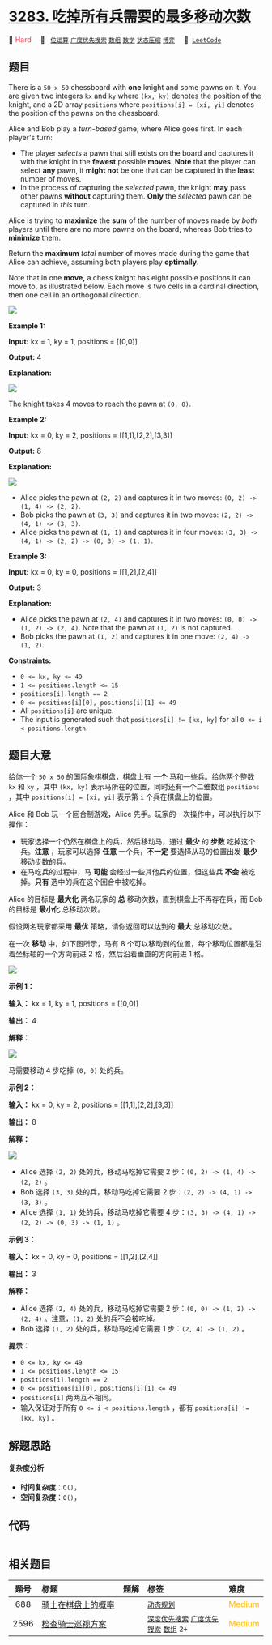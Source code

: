 # [3283. 吃掉所有兵需要的最多移动次数](https://leetcode.com/problems/maximum-number-of-moves-to-kill-all-pawns)

🔴 <font color=#ff334b>Hard</font>&emsp; 🔖&ensp; [`位运算`](/tag/bit-manipulation.md) [`广度优先搜索`](/tag/breadth-first-search.md) [`数组`](/tag/array.md) [`数学`](/tag/math.md) [`状态压缩`](/tag/bitmask.md) [`博弈`](/tag/game-theory.md)&emsp; 🔗&ensp;[`LeetCode`](https://leetcode.com/problems/maximum-number-of-moves-to-kill-all-pawns)

## 题目

There is a `50 x 50` chessboard with **one** knight and some pawns on it. You
are given two integers `kx` and `ky` where `(kx, ky)` denotes the position of
the knight, and a 2D array `positions` where `positions[i] = [xi, yi]` denotes
the position of the pawns on the chessboard.

Alice and Bob play a _turn-based_ game, where Alice goes first. In each
player's turn:

  * The player _selects_ a pawn that still exists on the board and captures it with the knight in the **fewest** possible **moves**. **Note** that the player can select **any** pawn, it **might not** be one that can be captured in the **least** number of moves.
  * In the process of capturing the _selected_ pawn, the knight **may** pass other pawns **without** capturing them. **Only** the _selected_ pawn can be captured in _this_ turn.

Alice is trying to **maximize** the **sum** of the number of moves made by
_both_ players until there are no more pawns on the board, whereas Bob tries
to **minimize** them.

Return the **maximum** _total_ number of moves made during the game that Alice
can achieve, assuming both players play **optimally**.

Note that in one **move,** a chess knight has eight possible positions it can
move to, as illustrated below. Each move is two cells in a cardinal direction,
then one cell in an orthogonal direction.

![](https://assets.leetcode.com/uploads/2024/08/01/chess_knight.jpg)



**Example 1:**

**Input:** kx = 1, ky = 1, positions = [[0,0]]

**Output:** 4

**Explanation:**

![](https://assets.leetcode.com/uploads/2024/08/16/gif3.gif)

The knight takes 4 moves to reach the pawn at `(0, 0)`.

**Example 2:**

**Input:** kx = 0, ky = 2, positions = [[1,1],[2,2],[3,3]]

**Output:** 8

**Explanation:**

**![](https://assets.leetcode.com/uploads/2024/08/16/gif4.gif)**

  * Alice picks the pawn at `(2, 2)` and captures it in two moves: `(0, 2) -> (1, 4) -> (2, 2)`.
  * Bob picks the pawn at `(3, 3)` and captures it in two moves: `(2, 2) -> (4, 1) -> (3, 3)`.
  * Alice picks the pawn at `(1, 1)` and captures it in four moves: `(3, 3) -> (4, 1) -> (2, 2) -> (0, 3) -> (1, 1)`.

**Example 3:**

**Input:** kx = 0, ky = 0, positions = [[1,2],[2,4]]

**Output:** 3

**Explanation:**

  * Alice picks the pawn at `(2, 4)` and captures it in two moves: `(0, 0) -> (1, 2) -> (2, 4)`. Note that the pawn at `(1, 2)` is not captured.
  * Bob picks the pawn at `(1, 2)` and captures it in one move: `(2, 4) -> (1, 2)`.



**Constraints:**

  * `0 <= kx, ky <= 49`
  * `1 <= positions.length <= 15`
  * `positions[i].length == 2`
  * `0 <= positions[i][0], positions[i][1] <= 49`
  * All `positions[i]` are unique.
  * The input is generated such that `positions[i] != [kx, ky]` for all `0 <= i < positions.length`.


## 题目大意

给你一个 `50 x 50` 的国际象棋棋盘，棋盘上有 **一个**  马和一些兵。给你两个整数 `kx` 和 `ky` ，其中 `(kx, ky)`
表示马所在的位置，同时还有一个二维数组 `positions` ，其中 `positions[i] = [xi, yi]` 表示第 `i`
个兵在棋盘上的位置。

Alice 和 Bob 玩一个回合制游戏，Alice 先手。玩家的一次操作中，可以执行以下操作：

  * 玩家选择一个仍然在棋盘上的兵，然后移动马，通过 **最少**  的 **步数** 吃掉这个兵。**注意**  ，玩家可以选择 **任意**  一个兵，**不一定**  要选择从马的位置出发 **最少**  移动步数的兵。
  * 在马吃兵的过程中，马 **可能**  会经过一些其他兵的位置，但这些兵 **不会**  被吃掉。**只有**  选中的兵在这个回合中被吃掉。

Alice 的目标是 **最大化**  两名玩家的 **总**  移动次数，直到棋盘上不再存在兵，而 Bob 的目标是 **最小化**  总移动次数。

假设两名玩家都采用 **最优**  策略，请你返回可以达到的 **最大**  总移动次数。

在一次 **移动**  中，如下图所示，马有 8 个可以移动到的位置，每个移动位置都是沿着坐标轴的一个方向前进 2 格，然后沿着垂直的方向前进 1 格。

![](https://assets.leetcode.com/uploads/2024/08/01/chess_knight.jpg)



**示例 1：**

**输入：** kx = 1, ky = 1, positions = [[0,0]]

**输出：** 4

**解释：**

![](https://assets.leetcode.com/uploads/2024/08/16/gif3.gif)

马需要移动 4 步吃掉 `(0, 0)` 处的兵。

**示例 2：**

**输入：** kx = 0, ky = 2, positions = [[1,1],[2,2],[3,3]]

**输出：** 8

**解释：**

**![](https://assets.leetcode.com/uploads/2024/08/16/gif4.gif)**

  * Alice 选择 `(2, 2)` 处的兵，移动马吃掉它需要 2 步：`(0, 2) -> (1, 4) -> (2, 2)` 。
  * Bob 选择 `(3, 3)` 处的兵，移动马吃掉它需要 2 步：`(2, 2) -> (4, 1) -> (3, 3)` 。
  * Alice 选择 `(1, 1)` 处的兵，移动马吃掉它需要 4 步：`(3, 3) -> (4, 1) -> (2, 2) -> (0, 3) -> (1, 1)` 。

**示例 3：**

**输入：** kx = 0, ky = 0, positions = [[1,2],[2,4]]

**输出：** 3

**解释：**

  * Alice 选择 `(2, 4)` 处的兵，移动马吃掉它需要 2 步：`(0, 0) -> (1, 2) -> (2, 4)` 。注意，`(1, 2)` 处的兵不会被吃掉。
  * Bob 选择 `(1, 2)` 处的兵，移动马吃掉它需要 1 步：`(2, 4) -> (1, 2)` 。



**提示：**

  * `0 <= kx, ky <= 49`
  * `1 <= positions.length <= 15`
  * `positions[i].length == 2`
  * `0 <= positions[i][0], positions[i][1] <= 49`
  * `positions[i]` 两两互不相同。
  * 输入保证对于所有 `0 <= i < positions.length` ，都有 `positions[i] != [kx, ky]` 。


## 解题思路

#### 复杂度分析

- **时间复杂度**：`O()`，
- **空间复杂度**：`O()`，

## 代码

```javascript

```

## 相关题目

<!-- prettier-ignore -->
| 题号 | 标题 | 题解 | 标签 | 难度 |
| :------: | :------ | :------: | :------ | :------ |
| 688 | [骑士在棋盘上的概率](https://leetcode.com/problems/knight-probability-in-chessboard) |  |  [`动态规划`](/tag/dynamic-programming.md) | <font color=#ffb800>Medium</font> |
| 2596 | [检查骑士巡视方案](https://leetcode.com/problems/check-knight-tour-configuration) |  |  [`深度优先搜索`](/tag/depth-first-search.md) [`广度优先搜索`](/tag/breadth-first-search.md) [`数组`](/tag/array.md) `2+` | <font color=#ffb800>Medium</font> |

<style>
.blue {
    background-color: #096dd9;
    padding: 0.25rem 0.5rem;
    margin: 0;
    font-size: 0.85em;
    border-radius: 3px;
    color: white;
    font-weight: 500;
}
table th:first-of-type { width: 10%; }
table th:nth-of-type(2) { width: 35%; }
table th:nth-of-type(3) { width: 10%; }
table th:nth-of-type(4) { width: 35%; }
table th:nth-of-type(5) { width: 10%; }
</style>
